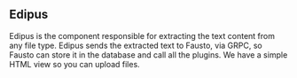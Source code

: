 ## Edipus

Edipus is the component responsible for extracting the text content from any file type.
Edipus sends the extracted text to Fausto, via GRPC, so Fausto can store it in the database and call all the plugins.
We have a simple HTML view so you can upload files.
